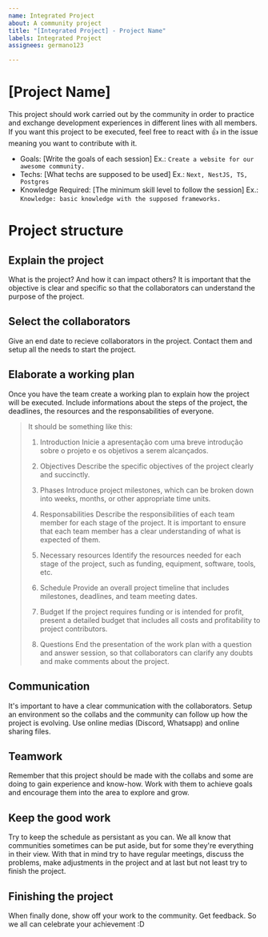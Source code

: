 ```yaml
---
name: Integrated Project
about: A community project
title: "[Integrated Project] - Project Name"
labels: Integrated Project
assignees: germano123

---
```


# [Project Name]

This project should work carried out by the community in order to practice and exchange development experiences in different lines with all members. If you want this project to be executed, feel free to react with 👍 in the issue meaning you want to contribute with it.

- Goals: [Write the goals of each session] Ex.: `Create a website for our awesome community.`
- Techs: [What techs are supposed to be used] Ex.: `Next, NestJS, TS, Postgres`
- Knowledge Required: [The minimum skill level to follow the session] Ex.: `Knowledge: basic knowledge with the supposed frameworks.`

# Project structure

## Explain the project
What is the project? And how it can impact others? It is important that the objective is clear and specific so that the collaborators can understand the purpose of the project.

## Select the collaborators
Give an end date to recieve collaborators in the project. Contact them and setup all the needs to start the project.

## Elaborate a working plan
Once you have the team create a working plan to explain how the project will be executed. Include informations about the steps of the project, the deadlines, the resources and the responsabilities of everyone.

> It should be something like this:
> 1. Introduction
> Inicie a apresentação com uma breve introdução sobre o projeto e os objetivos a serem alcançados.
> 
> 2. Objectives
> Describe the specific objectives of the project clearly and succinctly.
> 
> 3. Phases
> Introduce project milestones, which can be broken down into weeks, months, or other appropriate time units.
> 
> 4. Responsabilities
> Describe the responsibilities of each team member for each stage of the project. It is important to ensure that each team member has a clear understanding of what is expected of them.
> 
> 5. Necessary resources
> Identify the resources needed for each stage of the project, such as funding, equipment, software, tools, etc.
> 
> 6. Schedule
> Provide an overall project timeline that includes milestones, deadlines, and team meeting dates.
> 
> 7. Budget
> If the project requires funding or is intended for profit, present a detailed budget that includes all costs and profitability to project contributors.
> 
> 8. Questions
> End the presentation of the work plan with a question and answer session, so that collaborators can clarify any doubts and make comments about the project.

## Communication
It's important to have a clear communication with the collaborators. Setup an environment so the collabs and the community can follow up how the project is evolving. Use online medias (Discord, Whatsapp) and online sharing files.

## Teamwork
Remember that this project should be made with the collabs and some are doing to gain experience and know-how. Work with them to achieve goals and encourage them into the area to explore and grow.

## Keep the good work
Try to keep the schedule as persistant as you can. We all know that communities sometimes can be put aside, but for some they're everything in their view. With that in mind try to have regular meetings, discuss the problems, make adjustments in the project and at last but not least try to finish the project.

## Finishing the project
When finally done, show off your work to the community. Get feedback. So we all can celebrate your achievement :D
